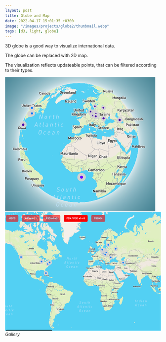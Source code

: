 ```yaml
---
layout: post
title: Globe and Map
date: 2022-04-17 15:01:35 +0300
image: "/images/projects/globe2/thumbnail.webp"
tags: [d3, light, globe]
---
```


<!-- ![](/images/projects/globe/preview.gif) -->

3D globe is a good way to visualize international data.

The globe can be replaced with 2D map.

The visualization reflects updateable points, that can be filtered according to their types.

<div class="gallery-box">
  <div class="gallery">
    <!-- <img src="/images/projects/glole2/1.png"> -->
    <img src="/images/projects/globe2/2.png">
        <img src="/images/projects/globe2/3.png">

  </div>
  <em>Gallery</em>
</div>
